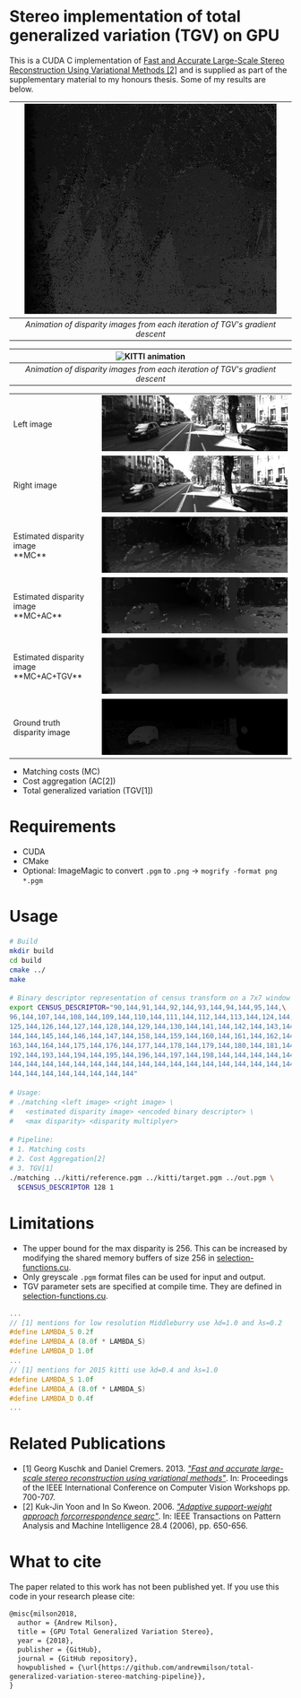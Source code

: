 # Stereo implementation of total generalized variation (TGV) on GPU

This is a CUDA C implementation of [Fast and Accurate Large-Scale Stereo Reconstruction Using Variational Methods [2]](https://www.cv-foundation.org/openaccess/content_iccv_workshops_2013/W21/html/Kuschk_Fast_and_Accurate_2013_ICCV_paper.html) and is supplied as part of the supplementary material to my honours thesis. Some of my results are below.

| ![Cones animation](cones.webp) |
|:--:|
| *Animation of disparity images from each iteration of TGV's gradient descent* |

| ![KITTI animation](kitti.webp) |
|:--:|
| *Animation of disparity images from each iteration of TGV's gradient descent* |

<table>
  <tr><td>Left image</td><td><img src="kitti/reference.png" /></td></tr>
  <tr><td>Right image</td><td><img src="kitti/target.png" /></td></tr>
  <tr><td>Estimated disparity image<br /> **MC**</td><td><img src="kitti/disparity-estimate-MC.png" /></td></tr>
  <tr><td>Estimated disparity image<br /> **MC+AC**</td><td><img src="kitti/disparity-estimate-MC-AC.png" /></td></tr>
  <tr><td>Estimated disparity image<br /> **MC+AC+TGV**</td><td><img src="kitti/disparity-estimate-MC-AC-TGV.png" /></td></tr>
  <tr><td>Ground truth disparity image</td><td><img src="kitti/ground-truth.png" /></td></tr>
</table>

+ Matching costs (MC)
+ Cost aggregation (AC[2])
+ Total generalized variation (TGV[1])

# Requirements

+ CUDA
+ CMake
+ Optional: ImageMagic to convert `.pgm` to `.png` -> `mogrify -format png *.pgm`

# Usage

```bash
# Build
mkdir build
cd build
cmake ../
make

# Binary descriptor representation of census transform on a 7x7 window
export CENSUS_DESCRIPTOR="90,144,91,144,92,144,93,144,94,144,95,144,\
96,144,107,144,108,144,109,144,110,144,111,144,112,144,113,144,124,144,\
125,144,126,144,127,144,128,144,129,144,130,144,141,144,142,144,143,144,\
144,144,145,144,146,144,147,144,158,144,159,144,160,144,161,144,162,144,\
163,144,164,144,175,144,176,144,177,144,178,144,179,144,180,144,181,144,\
192,144,193,144,194,144,195,144,196,144,197,144,198,144,144,144,144,144,\
144,144,144,144,144,144,144,144,144,144,144,144,144,144,144,144,144,144,\
144,144,144,144,144,144,144,144"

# Usage:
# ./matching <left image> <right image> \
#   <estimated disparity image> <encoded binary descriptor> \
#   <max disparity> <disparity multiplyer>

# Pipeline:
# 1. Matching costs
# 2. Cost Aggregation[2]
# 3. TGV[1]
./matching ../kitti/reference.pgm ../kitti/target.pgm ../out.pgm \
  $CENSUS_DESCRIPTOR 128 1
```

# Limitations

+ The upper bound for the max disparity is 256. This can be increased by modifying the shared memory buffers of size 256 in [selection-functions.cu](src/selection-functions.cu).
+ Only greyscale `.pgm` format files can be used for input and output.
+ TGV parameter sets are specified at compile time. They are defined in [selection-functions.cu](src/selection-functions.cu).
```c++
...
// [1] mentions for low resolution Middleburry use λd=1.0 and λs=0.2
#define LAMBDA_S 0.2f
#define LAMBDA_A (8.0f * LAMBDA_S)
#define LAMBDA_D 1.0f
...
// [1] mentions for 2015 kitti use λd=0.4 and λs=1.0
#define LAMBDA_S 1.0f
#define LAMBDA_A (8.0f * LAMBDA_S)
#define LAMBDA_D 0.4f
...
```

# Related Publications

+ [1] Georg Kuschk and Daniel Cremers. 2013. [_"Fast and accurate large-scale stereo reconstruction using variational methods"_](https://www.cv-foundation.org/openaccess/content_iccv_workshops_2013/W21/html/Kuschk_Fast_and_Accurate_2013_ICCV_paper.html). In: Proceedings of the IEEE International Conference on Computer Vision Workshops pp. 700-707.
+ [2] Kuk-Jin Yoon and In So Kweon. 2006. [_"Adaptive support-weight approach forcorrespondence searc"_](). In: IEEE Transactions on Pattern Analysis and Machine Intelligence 28.4 (2006), pp. 650-656.

# What to cite

The paper related to this work has not been published yet. If you use this code in your research please cite:

```
@misc{milson2018,
  author = {Andrew Milson},
  title = {GPU Total Generalized Variation Stereo},
  year = {2018},
  publisher = {GitHub},
  journal = {GitHub repository},
  howpublished = {\url{https://github.com/andrewmilson/total-generalized-variation-stereo-matching-pipeline}},
}
```
